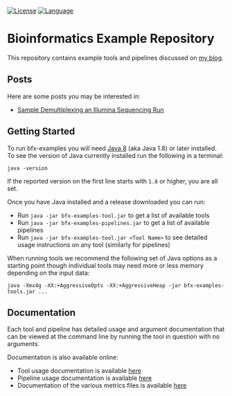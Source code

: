 [![License](http://img.shields.io/badge/license-MIT-blue.svg)](https://github.com/nh13/bfx-examples/blob/master/LICENSE)
[![Language](http://img.shields.io/badge/language-scala-brightgreen.svg)](http://www.scala-lang.org/)

# Bioinformatics Example Repository

This repository contains example tools and pipelines discussed on [my blog](http://www.nilshomer.com/blog).

## Posts

Here are some posts you may be interested in:

 * [Sample Demultiplexing an Illumina Sequencing Run](http://nilshomer.com/2017/06/25/sample-demultiplexing-an-illumina-sequencing-run)

## Getting Started

To run bfx-examples you will need [Java 8](https://java.com/en/download/) (aka Java 1.8) or later installed.  To see the version of Java currently installed run the following in a terminal:

```
java -version
```

If the reported version on the first line starts with `1.8` or higher, you are all set.

Once you have Java installed and a release downloaded you can run:

* Run `java -jar bfx-examples-tool.jar` to get a list of available tools
* Run `java -jar bfx-examples-pipelines.jar` to get a list of available pipelines
* Run `java -jar bfx-examples-tool.jar <Tool Name>` to see detailed usage instructions on any tool (similarly for pipelines)

When running tools we recommend the following set of Java options as a starting point though individual tools may need more or less memory depending on the input data:

```
java -Xmx4g -XX:+AggressiveOpts -XX:+AggressiveHeap -jar bfx-examples-tools.jar ...
```

## Documentation

Each tool and pipeline has detailed usage and argument documentation that can be viewed at the command line by running the tool in question with no arguments.

Documentation is also available online:
* Tool usage documentation is available [here](tools/latest)
* Pipeline usage documentation is available [here](pipelines/latest)
* Documentation of the various metrics files is available [here](metrics/latest)
